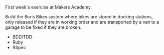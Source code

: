 First week's exercise at Makers Academy.

Build the Boris Bikes system where bikes are stored in docking stations, only released if they are in working order and are transported by a van to a garage to be fixed if they are broken.

* BDD/TDD
* Ruby
* RSpec
